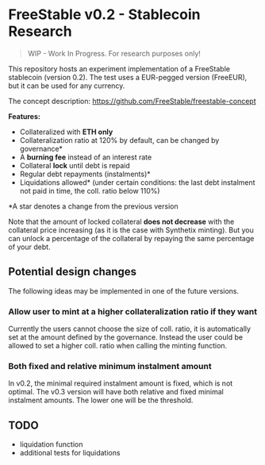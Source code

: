 # FreeStable v0.2 - Stablecoin Research

> WIP - Work In Progress. For research purposes only!

This repository hosts an experiment implementation of a FreeStable stablecoin (version 0.2). The test uses a EUR-pegged version (FreeEUR), but it can be used for any currency.

The concept description: https://github.com/FreeStable/freestable-concept 

**Features:**

- Collateralized with **ETH only**
- Collateralization ratio at 120% by default, can be changed by governance*
- A **burning fee** instead of an interest rate
- Collateral **lock** until debt is repaid
- Regular debt repayments (instalments)*
- Liquidations allowed* (under certain conditions: the last debt instalment not paid in time, the coll. ratio below 110%)

*A star denotes a change from the previous version

Note that the amount of locked collateral **does not decrease** with the collateral price increasing (as it is the case with Synthetix minting). But you can unlock a percentage of the collateral by repaying the same percentage of your debt.

## Potential design changes

The following ideas may be implemented in one of the future versions.

### Allow user to mint at a higher collateralization ratio if they want

Currently the users cannot choose the size of coll. ratio, it is automatically set at the amount defined by the governance. Instead the user could be allowed to set a higher coll. ratio when calling the minting function.

### Both fixed and relative minimum instalment amount

In v0.2, the minimal required instalment amount is fixed, which is not optimal. The v0.3 version will have both relative and fixed minimal instalment amounts. The lower one will be the threshold.

## TODO

- liquidation function
- additional tests for liquidations

